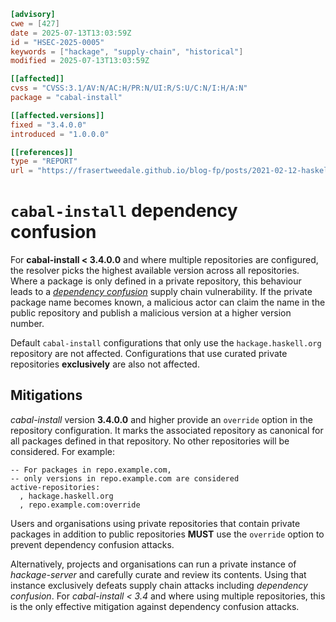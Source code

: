 ``` toml
[advisory]
cwe = [427]
date = 2025-07-13T13:03:59Z
id = "HSEC-2025-0005"
keywords = ["hackage", "supply-chain", "historical"]
modified = 2025-07-13T13:03:59Z

[[affected]]
cvss = "CVSS:3.1/AV:N/AC:H/PR:N/UI:R/S:U/C:N/I:H/A:N"
package = "cabal-install"

[[affected.versions]]
fixed = "3.4.0.0"
introduced = "1.0.0.0"

[[references]]
type = "REPORT"
url = "https://frasertweedale.github.io/blog-fp/posts/2021-02-12-haskell-dependency-confusion.html"
```

# `cabal-install` dependency confusion

For **cabal-install \< 3.4.0.0** and where multiple repositories are
configured, the resolver picks the highest available version across all
repositories. Where a package is only defined in a private repository,
this behaviour leads to a [*dependency
confusion*](https://frasertweedale.github.io/blog-fp/posts/2021-02-12-haskell-dependency-confusion.html)
supply chain vulnerability. If the private package name becomes known, a
malicious actor can claim the name in the public repository and publish
a malicious version at a higher version number.

Default `cabal-install` configurations that only use the
`hackage.haskell.org` repository are not affected. Configurations that
use curated private repositories **exclusively** are also not affected.

## Mitigations

*cabal-install* version **3.4.0.0** and higher provide an `override`
option in the repository configuration. It marks the associated
repository as canonical for all packages defined in that repository. No
other repositories will be considered. For example:

    -- For packages in repo.example.com,
    -- only versions in repo.example.com are considered
    active-repositories:
      , hackage.haskell.org
      , repo.example.com:override

Users and organisations using private repositories that contain private
packages in addition to public repositories **MUST** use the `override`
option to prevent dependency confusion attacks.

Alternatively, projects and organisations can run a private instance of
*hackage-server* and carefully curate and review its contents. Using
that instance exclusively defeats supply chain attacks including
*dependency confusion*. For *cabal-install \< 3.4* and where using
multiple repositories, this is the only effective mitigation against
dependency confusion attacks.
